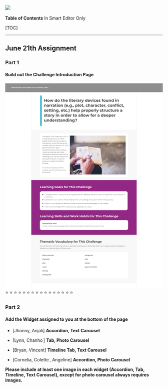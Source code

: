 ![](https://img.shields.io/badge/React-%20WPA%20Assignment-green)

**Table of Contents** In Smart Editor Only

[TOC]

---

## June 21th Assignment

### Part 1

#### Build out the Challenge Introduction Page

![Alt text](./IntroductionPage.jpg/?raw=true "Title")
:star: :star: :star: :star: :star: :star: :star: :star: :star: :star: :star: :star: :star: :star: :star: :star:

### Part 2

#### Add the Widget assigned to you at the bottom of the page

- [Jhonny, Anjali] **Accordion, Text Carousel**

- [Lynn, Chanho ] **Tab, Photo Carousel**

- [Bryan, Vincent] **Timeline Tab, Text Carousel**
- [Cornelia, Colette , Angeline] **Accordion, Photo Carousel**

**Please include at least one image in each widget (Accordion, Tab, Timeline, Text Carousel), except for photo carousel always requires images.**

